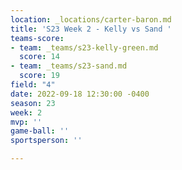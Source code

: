 ```yaml
---
location: _locations/carter-baron.md
title: 'S23 Week 2 - Kelly vs Sand '
teams-score:
- team: _teams/s23-kelly-green.md
  score: 14
- team: _teams/s23-sand.md
  score: 19
field: "4"
date: 2022-09-18 12:30:00 -0400
season: 23
week: 2
mvp: ''
game-ball: ''
sportsperson: ''

---
```

